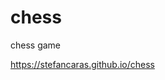 # chess
chess game

https://stefancaras.github.io/chess
<a href="https://stefancaras.github.io/chess"></a>
